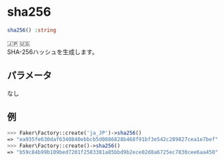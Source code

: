# sha256
```php
sha256() :string
```
:jp: :us:  
SHA-256ハッシュを生成します。

## パラメータ
なし

## 例
```php
>>> Faker\Factory::create('ja_JP')->sha256()
=> "ea935fe630daf6340840ebbcb5d0886828b468f91bf3e542c289827cea1e7bef"
>>> Faker\Factory::create()->sha256()
=> "b59c84b99b109bed7201f2583381a85bbd9b2ece02d8a6725ec7830cee6aa450"
```
